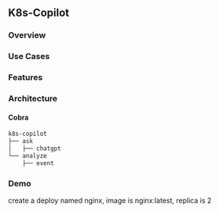 ## K8s-Copilot

### Overview

### Use Cases

### Features

### Architecture

#### Cobra

```bash
k8s-copilot
├── ask
│   ├── chatgpt
└── analyze
    ├── event
```

### Demo

create a deploy named nginx, image is nginx:latest, replica is 2